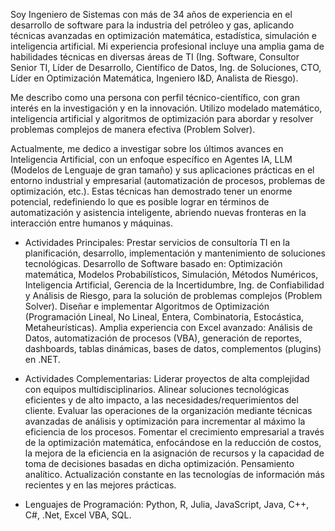 Soy Ingeniero de Sistemas con más de 34 años de experiencia en el desarrollo de software para la industria del petróleo y gas, aplicando técnicas avanzadas en optimización matemática, estadística, simulación e inteligencia artificial.
Mi experiencia profesional incluye una amplia gama de habilidades técnicas en diversas áreas de TI (Ing. Software, Consultor Senior TI, Líder de Desarrollo, Científico de Datos, Ing. de Soluciones, CTO, Líder en Optimización Matemática, Ingeniero I&D, Analista de Riesgo).

Me describo como una persona con perfil técnico-científico, con gran interés en la investigación y en la innovación. Utilizo modelado matemático, inteligencia artificial y algoritmos de optimización para abordar y resolver problemas complejos de manera efectiva (Problem Solver). 

Actualmente, me dedico a investigar sobre los últimos avances en Inteligencia Artificial, con un enfoque específico en Agentes IA, LLM (Modelos de Lenguaje de gran tamaño) y sus aplicaciones prácticas en el entorno industrial y empresarial (automatización de procesos, problemas de optimización, etc.). Estas técnicas han demostrado tener un enorme potencial, redefiniendo lo que es posible lograr en términos de automatización y asistencia inteligente, abriendo nuevas fronteras en la interacción entre humanos y máquinas.

- Actividades Principales:
Prestar servicios de consultoría TI en la planificación, desarrollo, implementación y mantenimiento de soluciones tecnológicas.
Desarrollo de Software basado en: Optimización matemática, Modelos Probabilísticos, Simulación, Métodos Numéricos, Inteligencia Artificial, Gerencia de la Incertidumbre, Ing. de Confiabilidad y Análisis de Riesgo, para la solución de problemas complejos (Problem Solver).
Diseñar e implementar Algoritmos de Optimización (Programación Lineal, No Lineal, Entera, Combinatoria, Estocástica, Metaheurísticas). 
Amplia experiencia con Excel avanzado: Análisis de Datos, automatización de procesos (VBA), generación de reportes, dashboards, tablas dinámicas, bases de datos, complementos (plugins) en .NET.

- Actividades Complementarias:
Liderar proyectos de alta complejidad con equipos multidisciplinarios.
Alinear soluciones tecnológicas eficientes y de alto impacto, a las necesidades/requerimientos del cliente.
Evaluar las operaciones de la organización mediante técnicas avanzadas de análisis y optimización para incrementar al máximo la eficiencia de los procesos.
Fomentar el crecimiento empresarial a través de la optimización matemática, enfocándose en la reducción de costos, la mejora de la eficiencia en la asignación de recursos y la capacidad de toma de decisiones basadas en dicha optimización.
Pensamiento analítico.
Actualización constante en las tecnologías de información más recientes y en las mejores prácticas.

- Lenguajes de Programación: 
Python, R, Julia, JavaScript, Java, C++, C#, .Net, Excel VBA, SQL.
